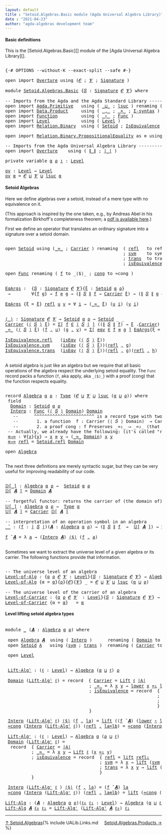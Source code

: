 ```yaml
---
layout: default
title : "Setoid.Algebras.Basic module (Agda Universal Algebra Library)"
date : "2021-04-23"
author: "agda-algebras development team"
---
```


#### <a id="basic-definitions">Basic definitions</a>

This is the [Setoid.Algebras.Basic][] module of the [Agda Universal Algebra Library][].

<pre class="Agda">

<a id="316" class="Symbol">{-#</a> <a id="320" class="Keyword">OPTIONS</a> <a id="328" class="Pragma">--without-K</a> <a id="340" class="Pragma">--exact-split</a> <a id="354" class="Pragma">--safe</a> <a id="361" class="Symbol">#-}</a>

<a id="366" class="Keyword">open</a> <a id="371" class="Keyword">import</a> <a id="378" href="Overture.html" class="Module">Overture</a> <a id="387" class="Keyword">using</a> <a id="393" class="Symbol">(</a><a id="394" href="Overture.Signatures.html#648" class="Generalizable">𝓞</a> <a id="396" class="Symbol">;</a> <a id="398" href="Overture.Signatures.html#650" class="Generalizable">𝓥</a> <a id="400" class="Symbol">;</a> <a id="402" href="Overture.Signatures.html#3303" class="Function">Signature</a> <a id="412" class="Symbol">)</a>

<a id="415" class="Keyword">module</a> <a id="422" href="Setoid.Algebras.Basic.html" class="Module">Setoid.Algebras.Basic</a> <a id="444" class="Symbol">{</a><a id="445" href="Setoid.Algebras.Basic.html#445" class="Bound">𝑆</a> <a id="447" class="Symbol">:</a> <a id="449" href="Overture.Signatures.html#3303" class="Function">Signature</a> <a id="459" href="Overture.Signatures.html#648" class="Generalizable">𝓞</a> <a id="461" href="Overture.Signatures.html#650" class="Generalizable">𝓥</a><a id="462" class="Symbol">}</a> <a id="464" class="Keyword">where</a>

<a id="471" class="Comment">-- Imports from the Agda and the Agda Standard Library --------------------</a>
<a id="547" class="Keyword">open</a> <a id="552" class="Keyword">import</a> <a id="559" href="Agda.Primitive.html" class="Module">Agda.Primitive</a>   <a id="576" class="Keyword">using</a> <a id="582" class="Symbol">(</a> <a id="584" href="Agda.Primitive.html#810" class="Primitive Operator">_⊔_</a> <a id="588" class="Symbol">;</a> <a id="590" href="Agda.Primitive.html#780" class="Primitive">lsuc</a> <a id="595" class="Symbol">)</a> <a id="597" class="Keyword">renaming</a> <a id="606" class="Symbol">(</a> <a id="608" href="Agda.Primitive.html#326" class="Primitive">Set</a> <a id="612" class="Symbol">to</a> <a id="615" class="Primitive">Type</a> <a id="620" class="Symbol">)</a>
<a id="622" class="Keyword">open</a> <a id="627" class="Keyword">import</a> <a id="634" href="Data.Product.html" class="Module">Data.Product</a>     <a id="651" class="Keyword">using</a> <a id="657" class="Symbol">(</a> <a id="659" href="Agda.Builtin.Sigma.html#236" class="InductiveConstructor Operator">_,_</a> <a id="663" class="Symbol">;</a> <a id="665" href="Data.Product.html#1167" class="Function Operator">_×_</a> <a id="669" class="Symbol">;</a> <a id="671" href="Data.Product.html#916" class="Function">Σ-syntax</a> <a id="680" class="Symbol">)</a>
<a id="682" class="Keyword">open</a> <a id="687" class="Keyword">import</a> <a id="694" href="Function.html" class="Module">Function</a>         <a id="711" class="Keyword">using</a> <a id="717" class="Symbol">(</a> <a id="719" href="Function.Base.html#1031" class="Function Operator">_∘_</a> <a id="723" class="Symbol">;</a> <a id="725" href="Function.Bundles.html#1868" class="Record">Func</a> <a id="730" class="Symbol">)</a>
<a id="732" class="Keyword">open</a> <a id="737" class="Keyword">import</a> <a id="744" href="Level.html" class="Module">Level</a>            <a id="761" class="Keyword">using</a> <a id="767" class="Symbol">(</a> <a id="769" href="Agda.Primitive.html#597" class="Postulate">Level</a> <a id="775" class="Symbol">)</a>
<a id="777" class="Keyword">open</a> <a id="782" class="Keyword">import</a> <a id="789" href="Relation.Binary.html" class="Module">Relation.Binary</a>  <a id="806" class="Keyword">using</a> <a id="812" class="Symbol">(</a> <a id="814" href="Relation.Binary.Bundles.html#1009" class="Record">Setoid</a> <a id="821" class="Symbol">;</a> <a id="823" href="Relation.Binary.Structures.html#1522" class="Record">IsEquivalence</a> <a id="837" class="Symbol">)</a>

<a id="840" class="Keyword">open</a> <a id="845" class="Keyword">import</a> <a id="852" href="Relation.Binary.PropositionalEquality.html" class="Module">Relation.Binary.PropositionalEquality</a> <a id="890" class="Symbol">as</a> <a id="893" class="Module">≡</a> <a id="895" class="Keyword">using</a> <a id="901" class="Symbol">(</a> <a id="903" href="Agda.Builtin.Equality.html#151" class="Datatype Operator">_≡_</a> <a id="907" class="Symbol">;</a> <a id="909" href="Agda.Builtin.Equality.html#208" class="InductiveConstructor">refl</a> <a id="914" class="Symbol">)</a>

<a id="917" class="Comment">-- Imports from the Agda Universal Algebra Library ----------------------</a>
<a id="991" class="Keyword">open</a> <a id="996" class="Keyword">import</a> <a id="1003" href="Overture.html" class="Module">Overture</a>    <a id="1015" class="Keyword">using</a> <a id="1021" class="Symbol">(</a> <a id="1023" href="Overture.Basic.html#4364" class="Function Operator">∥_∥</a> <a id="1027" class="Symbol">;</a> <a id="1029" href="Overture.Basic.html#4326" class="Function Operator">∣_∣</a> <a id="1033" class="Symbol">)</a>

<a id="1036" class="Keyword">private</a> <a id="1044" class="Keyword">variable</a> <a id="1053" href="Setoid.Algebras.Basic.html#1053" class="Generalizable">α</a> <a id="1055" href="Setoid.Algebras.Basic.html#1055" class="Generalizable">ρ</a> <a id="1057" href="Setoid.Algebras.Basic.html#1057" class="Generalizable">ι</a> <a id="1059" class="Symbol">:</a> <a id="1061" href="Agda.Primitive.html#597" class="Postulate">Level</a>

<a id="ov"></a><a id="1068" href="Setoid.Algebras.Basic.html#1068" class="Function">ov</a> <a id="1071" class="Symbol">:</a> <a id="1073" href="Agda.Primitive.html#597" class="Postulate">Level</a> <a id="1079" class="Symbol">→</a> <a id="1081" href="Agda.Primitive.html#597" class="Postulate">Level</a>
<a id="1087" href="Setoid.Algebras.Basic.html#1068" class="Function">ov</a> <a id="1090" href="Setoid.Algebras.Basic.html#1090" class="Bound">α</a> <a id="1092" class="Symbol">=</a> <a id="1094" href="Setoid.Algebras.Basic.html#459" class="Bound">𝓞</a> <a id="1096" href="Agda.Primitive.html#810" class="Primitive Operator">⊔</a> <a id="1098" href="Setoid.Algebras.Basic.html#461" class="Bound">𝓥</a> <a id="1100" href="Agda.Primitive.html#810" class="Primitive Operator">⊔</a> <a id="1102" href="Agda.Primitive.html#780" class="Primitive">lsuc</a> <a id="1107" href="Setoid.Algebras.Basic.html#1090" class="Bound">α</a>
</pre>


#### <a id="setoid-algebras">Setoid Algebras</a>

Here we define algebras over a setoid, instead of a mere type with no equivalence on it.

(This approach is inspired by the one taken, e.g., by Andreas Abel in his formalization Birkhoff's completeness theorem; a [pdf is available here](http://www.cse.chalmers.se/~abela/agda/MultiSortedAlgebra.pdf).)

First we define an operator that translates an ordinary signature into a signature over a setoid domain.

<pre class="Agda">

<a id="1595" class="Keyword">open</a> <a id="1600" href="Relation.Binary.Bundles.html#1009" class="Module">Setoid</a> <a id="1607" class="Keyword">using</a> <a id="1613" class="Symbol">(</a><a id="1614" href="Relation.Binary.Bundles.html#1098" class="Field Operator">_≈_</a> <a id="1618" class="Symbol">;</a> <a id="1620" href="Relation.Binary.Bundles.html#1072" class="Field">Carrier</a> <a id="1628" class="Symbol">)</a> <a id="1630" class="Keyword">renaming</a>  <a id="1640" class="Symbol">(</a> <a id="1642" href="Relation.Binary.Structures.html#1568" class="Function">refl</a>   <a id="1649" class="Symbol">to</a> <a id="1652" class="Function">reflS</a>
                                             <a id="1703" class="Symbol">;</a> <a id="1705" href="Relation.Binary.Structures.html#1594" class="Function">sym</a>    <a id="1712" class="Symbol">to</a> <a id="1715" class="Function">symS</a>
                                             <a id="1765" class="Symbol">;</a> <a id="1767" href="Relation.Binary.Structures.html#1620" class="Function">trans</a>  <a id="1774" class="Symbol">to</a> <a id="1777" class="Function">transS</a>
                                             <a id="1829" class="Symbol">;</a> <a id="1831" href="Relation.Binary.Bundles.html#1132" class="Field">isEquivalence</a> <a id="1845" class="Symbol">to</a> <a id="1848" class="Field">isEqv</a> <a id="1854" class="Symbol">)</a>

<a id="1857" class="Keyword">open</a> <a id="1862" href="Function.Bundles.html#1868" class="Module">Func</a> <a id="1867" class="Keyword">renaming</a> <a id="1876" class="Symbol">(</a> <a id="1878" href="Function.Bundles.html#1919" class="Field">f</a> <a id="1880" class="Symbol">to</a> <a id="1883" class="Field">_⟨$⟩_</a> <a id="1889" class="Symbol">;</a> <a id="1891" href="Function.Bundles.html#1938" class="Field">cong</a> <a id="1896" class="Symbol">to</a> <a id="1899" class="Field">≈cong</a> <a id="1905" class="Symbol">)</a>


<a id="EqArgs"></a><a id="1909" href="Setoid.Algebras.Basic.html#1909" class="Function">EqArgs</a> <a id="1916" class="Symbol">:</a>  <a id="1919" class="Symbol">{</a><a id="1920" href="Setoid.Algebras.Basic.html#1920" class="Bound">𝑆</a> <a id="1922" class="Symbol">:</a> <a id="1924" href="Overture.Signatures.html#3303" class="Function">Signature</a> <a id="1934" href="Setoid.Algebras.Basic.html#459" class="Bound">𝓞</a> <a id="1936" href="Setoid.Algebras.Basic.html#461" class="Bound">𝓥</a><a id="1937" class="Symbol">}{</a><a id="1939" href="Setoid.Algebras.Basic.html#1939" class="Bound">ξ</a> <a id="1941" class="Symbol">:</a> <a id="1943" href="Relation.Binary.Bundles.html#1009" class="Record">Setoid</a> <a id="1950" href="Setoid.Algebras.Basic.html#1053" class="Generalizable">α</a> <a id="1952" href="Setoid.Algebras.Basic.html#1055" class="Generalizable">ρ</a><a id="1953" class="Symbol">}</a>
 <a id="1956" class="Symbol">→</a>        <a id="1965" class="Symbol">∀{</a><a id="1967" href="Setoid.Algebras.Basic.html#1967" class="Bound">f</a> <a id="1969" href="Setoid.Algebras.Basic.html#1969" class="Bound">g</a><a id="1970" class="Symbol">}</a> <a id="1972" class="Symbol">→</a> <a id="1974" href="Setoid.Algebras.Basic.html#1967" class="Bound">f</a> <a id="1976" href="Agda.Builtin.Equality.html#151" class="Datatype Operator">≡</a> <a id="1978" href="Setoid.Algebras.Basic.html#1969" class="Bound">g</a> <a id="1980" class="Symbol">→</a> <a id="1982" class="Symbol">(</a><a id="1983" href="Overture.Basic.html#4364" class="Function Operator">∥</a> <a id="1985" href="Setoid.Algebras.Basic.html#1920" class="Bound">𝑆</a> <a id="1987" href="Overture.Basic.html#4364" class="Function Operator">∥</a> <a id="1989" href="Setoid.Algebras.Basic.html#1967" class="Bound">f</a> <a id="1991" class="Symbol">→</a> <a id="1993" href="Relation.Binary.Bundles.html#1072" class="Field">Carrier</a> <a id="2001" href="Setoid.Algebras.Basic.html#1939" class="Bound">ξ</a><a id="2002" class="Symbol">)</a> <a id="2004" class="Symbol">→</a> <a id="2006" class="Symbol">(</a><a id="2007" href="Overture.Basic.html#4364" class="Function Operator">∥</a> <a id="2009" href="Setoid.Algebras.Basic.html#1920" class="Bound">𝑆</a> <a id="2011" href="Overture.Basic.html#4364" class="Function Operator">∥</a> <a id="2013" href="Setoid.Algebras.Basic.html#1969" class="Bound">g</a> <a id="2015" class="Symbol">→</a> <a id="2017" href="Relation.Binary.Bundles.html#1072" class="Field">Carrier</a> <a id="2025" href="Setoid.Algebras.Basic.html#1939" class="Bound">ξ</a><a id="2026" class="Symbol">)</a> <a id="2028" class="Symbol">→</a> <a id="2030" href="Setoid.Algebras.Basic.html#615" class="Primitive">Type</a> <a id="2035" class="Symbol">_</a>

<a id="2038" href="Setoid.Algebras.Basic.html#1909" class="Function">EqArgs</a> <a id="2045" class="Symbol">{</a><a id="2046" class="Argument">ξ</a> <a id="2048" class="Symbol">=</a> <a id="2050" href="Setoid.Algebras.Basic.html#2050" class="Bound">ξ</a><a id="2051" class="Symbol">}</a> <a id="2053" href="Agda.Builtin.Equality.html#208" class="InductiveConstructor">refl</a> <a id="2058" href="Setoid.Algebras.Basic.html#2058" class="Bound">u</a> <a id="2060" href="Setoid.Algebras.Basic.html#2060" class="Bound">v</a> <a id="2062" class="Symbol">=</a> <a id="2064" class="Symbol">∀</a> <a id="2066" href="Setoid.Algebras.Basic.html#2066" class="Bound">i</a> <a id="2068" class="Symbol">→</a> <a id="2070" class="Symbol">(</a><a id="2071" href="Relation.Binary.Bundles.html#1098" class="Field Operator">_≈_</a> <a id="2075" href="Setoid.Algebras.Basic.html#2050" class="Bound">ξ</a><a id="2076" class="Symbol">)</a> <a id="2078" class="Symbol">(</a><a id="2079" href="Setoid.Algebras.Basic.html#2058" class="Bound">u</a> <a id="2081" href="Setoid.Algebras.Basic.html#2066" class="Bound">i</a><a id="2082" class="Symbol">)</a> <a id="2084" class="Symbol">(</a><a id="2085" href="Setoid.Algebras.Basic.html#2060" class="Bound">v</a> <a id="2087" href="Setoid.Algebras.Basic.html#2066" class="Bound">i</a><a id="2088" class="Symbol">)</a>


<a id="⟨_⟩"></a><a id="2092" href="Setoid.Algebras.Basic.html#2092" class="Function Operator">⟨_⟩</a> <a id="2096" class="Symbol">:</a> <a id="2098" href="Overture.Signatures.html#3303" class="Function">Signature</a> <a id="2108" href="Setoid.Algebras.Basic.html#459" class="Bound">𝓞</a> <a id="2110" href="Setoid.Algebras.Basic.html#461" class="Bound">𝓥</a> <a id="2112" class="Symbol">→</a> <a id="2114" href="Relation.Binary.Bundles.html#1009" class="Record">Setoid</a> <a id="2121" href="Setoid.Algebras.Basic.html#1053" class="Generalizable">α</a> <a id="2123" href="Setoid.Algebras.Basic.html#1055" class="Generalizable">ρ</a> <a id="2125" class="Symbol">→</a> <a id="2127" href="Relation.Binary.Bundles.html#1009" class="Record">Setoid</a> <a id="2134" class="Symbol">_</a> <a id="2136" class="Symbol">_</a>
<a id="2138" href="Relation.Binary.Bundles.html#1072" class="Field">Carrier</a> <a id="2146" class="Symbol">(</a><a id="2147" href="Setoid.Algebras.Basic.html#2092" class="Function Operator">⟨</a> <a id="2149" href="Setoid.Algebras.Basic.html#2149" class="Bound">𝑆</a> <a id="2151" href="Setoid.Algebras.Basic.html#2092" class="Function Operator">⟩</a> <a id="2153" href="Setoid.Algebras.Basic.html#2153" class="Bound">ξ</a><a id="2154" class="Symbol">)</a> <a id="2156" class="Symbol">=</a> <a id="2158" href="Data.Product.html#916" class="Function">Σ[</a> <a id="2161" href="Setoid.Algebras.Basic.html#2161" class="Bound">f</a> <a id="2163" href="Data.Product.html#916" class="Function">∈</a> <a id="2165" href="Overture.Basic.html#4326" class="Function Operator">∣</a> <a id="2167" href="Setoid.Algebras.Basic.html#2149" class="Bound">𝑆</a> <a id="2169" href="Overture.Basic.html#4326" class="Function Operator">∣</a> <a id="2171" href="Data.Product.html#916" class="Function">]</a> <a id="2173" class="Symbol">((</a><a id="2175" href="Overture.Basic.html#4364" class="Function Operator">∥</a> <a id="2177" href="Setoid.Algebras.Basic.html#2149" class="Bound">𝑆</a> <a id="2179" href="Overture.Basic.html#4364" class="Function Operator">∥</a> <a id="2181" href="Setoid.Algebras.Basic.html#2161" class="Bound">f</a><a id="2182" class="Symbol">)</a> <a id="2184" class="Symbol">→</a> <a id="2186" href="Setoid.Algebras.Basic.html#2153" class="Bound">ξ</a> <a id="2188" class="Symbol">.</a><a id="2189" href="Relation.Binary.Bundles.html#1072" class="Field">Carrier</a><a id="2196" class="Symbol">)</a>
<a id="2198" href="Relation.Binary.Bundles.html#1098" class="Field Operator">_≈_</a> <a id="2202" class="Symbol">(</a><a id="2203" href="Setoid.Algebras.Basic.html#2092" class="Function Operator">⟨</a> <a id="2205" href="Setoid.Algebras.Basic.html#2205" class="Bound">𝑆</a> <a id="2207" href="Setoid.Algebras.Basic.html#2092" class="Function Operator">⟩</a> <a id="2209" href="Setoid.Algebras.Basic.html#2209" class="Bound">ξ</a><a id="2210" class="Symbol">)</a> <a id="2212" class="Symbol">(</a><a id="2213" href="Setoid.Algebras.Basic.html#2213" class="Bound">f</a> <a id="2215" href="Agda.Builtin.Sigma.html#236" class="InductiveConstructor Operator">,</a> <a id="2217" href="Setoid.Algebras.Basic.html#2217" class="Bound">u</a><a id="2218" class="Symbol">)</a> <a id="2220" class="Symbol">(</a><a id="2221" href="Setoid.Algebras.Basic.html#2221" class="Bound">g</a> <a id="2223" href="Agda.Builtin.Sigma.html#236" class="InductiveConstructor Operator">,</a> <a id="2225" href="Setoid.Algebras.Basic.html#2225" class="Bound">v</a><a id="2226" class="Symbol">)</a> <a id="2228" class="Symbol">=</a> <a id="2230" href="Data.Product.html#916" class="Function">Σ[</a> <a id="2233" href="Setoid.Algebras.Basic.html#2233" class="Bound">eqv</a> <a id="2237" href="Data.Product.html#916" class="Function">∈</a> <a id="2239" href="Setoid.Algebras.Basic.html#2213" class="Bound">f</a> <a id="2241" href="Agda.Builtin.Equality.html#151" class="Datatype Operator">≡</a> <a id="2243" href="Setoid.Algebras.Basic.html#2221" class="Bound">g</a> <a id="2245" href="Data.Product.html#916" class="Function">]</a> <a id="2247" href="Setoid.Algebras.Basic.html#1909" class="Function">EqArgs</a><a id="2253" class="Symbol">{</a><a id="2254" class="Argument">ξ</a> <a id="2256" class="Symbol">=</a> <a id="2258" href="Setoid.Algebras.Basic.html#2209" class="Bound">ξ</a><a id="2259" class="Symbol">}</a> <a id="2261" href="Setoid.Algebras.Basic.html#2233" class="Bound">eqv</a> <a id="2265" href="Setoid.Algebras.Basic.html#2217" class="Bound">u</a> <a id="2267" href="Setoid.Algebras.Basic.html#2225" class="Bound">v</a>

<a id="2270" href="Relation.Binary.Structures.html#1568" class="Field">IsEquivalence.refl</a>   <a id="2291" class="Symbol">(</a><a id="2292" href="Setoid.Algebras.Basic.html#1848" class="Field">isEqv</a> <a id="2298" class="Symbol">(</a><a id="2299" href="Setoid.Algebras.Basic.html#2092" class="Function Operator">⟨</a> <a id="2301" href="Setoid.Algebras.Basic.html#2301" class="Bound">𝑆</a> <a id="2303" href="Setoid.Algebras.Basic.html#2092" class="Function Operator">⟩</a> <a id="2305" href="Setoid.Algebras.Basic.html#2305" class="Bound">ξ</a><a id="2306" class="Symbol">))</a>                      <a id="2330" class="Symbol">=</a> <a id="2332" href="Agda.Builtin.Equality.html#208" class="InductiveConstructor">refl</a> <a id="2337" href="Agda.Builtin.Sigma.html#236" class="InductiveConstructor Operator">,</a> <a id="2339" class="Symbol">λ</a> <a id="2341" href="Setoid.Algebras.Basic.html#2341" class="Bound">_</a> <a id="2343" class="Symbol">→</a> <a id="2345" href="Setoid.Algebras.Basic.html#1652" class="Function">reflS</a>   <a id="2353" href="Setoid.Algebras.Basic.html#2305" class="Bound">ξ</a>
<a id="2355" href="Relation.Binary.Structures.html#1594" class="Field">IsEquivalence.sym</a>    <a id="2376" class="Symbol">(</a><a id="2377" href="Setoid.Algebras.Basic.html#1848" class="Field">isEqv</a> <a id="2383" class="Symbol">(</a><a id="2384" href="Setoid.Algebras.Basic.html#2092" class="Function Operator">⟨</a> <a id="2386" href="Setoid.Algebras.Basic.html#2386" class="Bound">𝑆</a> <a id="2388" href="Setoid.Algebras.Basic.html#2092" class="Function Operator">⟩</a> <a id="2390" href="Setoid.Algebras.Basic.html#2390" class="Bound">ξ</a><a id="2391" class="Symbol">))(</a><a id="2394" href="Agda.Builtin.Equality.html#208" class="InductiveConstructor">refl</a> <a id="2399" href="Agda.Builtin.Sigma.html#236" class="InductiveConstructor Operator">,</a> <a id="2401" href="Setoid.Algebras.Basic.html#2401" class="Bound">g</a><a id="2402" class="Symbol">)</a>            <a id="2415" class="Symbol">=</a> <a id="2417" href="Agda.Builtin.Equality.html#208" class="InductiveConstructor">refl</a> <a id="2422" href="Agda.Builtin.Sigma.html#236" class="InductiveConstructor Operator">,</a> <a id="2424" class="Symbol">λ</a> <a id="2426" href="Setoid.Algebras.Basic.html#2426" class="Bound">i</a> <a id="2428" class="Symbol">→</a> <a id="2430" href="Setoid.Algebras.Basic.html#1715" class="Function">symS</a>    <a id="2438" href="Setoid.Algebras.Basic.html#2390" class="Bound">ξ</a> <a id="2440" class="Symbol">(</a><a id="2441" href="Setoid.Algebras.Basic.html#2401" class="Bound">g</a> <a id="2443" href="Setoid.Algebras.Basic.html#2426" class="Bound">i</a><a id="2444" class="Symbol">)</a>
<a id="2446" href="Relation.Binary.Structures.html#1620" class="Field">IsEquivalence.trans</a>  <a id="2467" class="Symbol">(</a><a id="2468" href="Setoid.Algebras.Basic.html#1848" class="Field">isEqv</a> <a id="2474" class="Symbol">(</a><a id="2475" href="Setoid.Algebras.Basic.html#2092" class="Function Operator">⟨</a> <a id="2477" href="Setoid.Algebras.Basic.html#2477" class="Bound">𝑆</a> <a id="2479" href="Setoid.Algebras.Basic.html#2092" class="Function Operator">⟩</a> <a id="2481" href="Setoid.Algebras.Basic.html#2481" class="Bound">ξ</a><a id="2482" class="Symbol">))(</a><a id="2485" href="Agda.Builtin.Equality.html#208" class="InductiveConstructor">refl</a> <a id="2490" href="Agda.Builtin.Sigma.html#236" class="InductiveConstructor Operator">,</a> <a id="2492" href="Setoid.Algebras.Basic.html#2492" class="Bound">g</a><a id="2493" class="Symbol">)(</a><a id="2495" href="Agda.Builtin.Equality.html#208" class="InductiveConstructor">refl</a> <a id="2500" href="Agda.Builtin.Sigma.html#236" class="InductiveConstructor Operator">,</a> <a id="2502" href="Setoid.Algebras.Basic.html#2502" class="Bound">h</a><a id="2503" class="Symbol">)</a>  <a id="2506" class="Symbol">=</a> <a id="2508" href="Agda.Builtin.Equality.html#208" class="InductiveConstructor">refl</a> <a id="2513" href="Agda.Builtin.Sigma.html#236" class="InductiveConstructor Operator">,</a> <a id="2515" class="Symbol">λ</a> <a id="2517" href="Setoid.Algebras.Basic.html#2517" class="Bound">i</a> <a id="2519" class="Symbol">→</a> <a id="2521" href="Setoid.Algebras.Basic.html#1777" class="Function">transS</a>  <a id="2529" href="Setoid.Algebras.Basic.html#2481" class="Bound">ξ</a> <a id="2531" class="Symbol">(</a><a id="2532" href="Setoid.Algebras.Basic.html#2492" class="Bound">g</a> <a id="2534" href="Setoid.Algebras.Basic.html#2517" class="Bound">i</a><a id="2535" class="Symbol">)</a> <a id="2537" class="Symbol">(</a><a id="2538" href="Setoid.Algebras.Basic.html#2502" class="Bound">h</a> <a id="2540" href="Setoid.Algebras.Basic.html#2517" class="Bound">i</a><a id="2541" class="Symbol">)</a>

</pre>

A setoid algebra is just like an algebra but we require that all basic operations
of the algebra respect the underlying setoid equality. The `Func` record packs a
function (`f`, aka apply, aka `_⟨$⟩_`) with a proof (cong) that the function respects
equality.

<pre class="Agda">

<a id="2830" class="Keyword">record</a> <a id="Algebra"></a><a id="2837" href="Setoid.Algebras.Basic.html#2837" class="Record">Algebra</a> <a id="2845" href="Setoid.Algebras.Basic.html#2845" class="Bound">α</a> <a id="2847" href="Setoid.Algebras.Basic.html#2847" class="Bound">ρ</a> <a id="2849" class="Symbol">:</a> <a id="2851" href="Setoid.Algebras.Basic.html#615" class="Primitive">Type</a> <a id="2856" class="Symbol">(</a><a id="2857" href="Setoid.Algebras.Basic.html#459" class="Bound">𝓞</a> <a id="2859" href="Agda.Primitive.html#810" class="Primitive Operator">⊔</a> <a id="2861" href="Setoid.Algebras.Basic.html#461" class="Bound">𝓥</a> <a id="2863" href="Agda.Primitive.html#810" class="Primitive Operator">⊔</a> <a id="2865" href="Agda.Primitive.html#780" class="Primitive">lsuc</a> <a id="2870" class="Symbol">(</a><a id="2871" href="Setoid.Algebras.Basic.html#2845" class="Bound">α</a> <a id="2873" href="Agda.Primitive.html#810" class="Primitive Operator">⊔</a> <a id="2875" href="Setoid.Algebras.Basic.html#2847" class="Bound">ρ</a><a id="2876" class="Symbol">))</a> <a id="2879" class="Keyword">where</a>
 <a id="2886" class="Keyword">field</a>
  <a id="Algebra.Domain"></a><a id="2894" href="Setoid.Algebras.Basic.html#2894" class="Field">Domain</a> <a id="2901" class="Symbol">:</a> <a id="2903" href="Relation.Binary.Bundles.html#1009" class="Record">Setoid</a> <a id="2910" href="Setoid.Algebras.Basic.html#2845" class="Bound">α</a> <a id="2912" href="Setoid.Algebras.Basic.html#2847" class="Bound">ρ</a>
  <a id="Algebra.Interp"></a><a id="2916" href="Setoid.Algebras.Basic.html#2916" class="Field">Interp</a> <a id="2923" class="Symbol">:</a> <a id="2925" href="Function.Bundles.html#1868" class="Record">Func</a> <a id="2930" class="Symbol">(</a><a id="2931" href="Setoid.Algebras.Basic.html#2092" class="Function Operator">⟨</a> <a id="2933" href="Setoid.Algebras.Basic.html#445" class="Bound">𝑆</a> <a id="2935" href="Setoid.Algebras.Basic.html#2092" class="Function Operator">⟩</a> <a id="2937" href="Setoid.Algebras.Basic.html#2894" class="Field">Domain</a><a id="2943" class="Symbol">)</a> <a id="2945" href="Setoid.Algebras.Basic.html#2894" class="Field">Domain</a>
   <a id="2955" class="Comment">--      ^^^^^^^^^^^^^^^^^^^^^^^ is a record type with two fields:</a>
   <a id="3024" class="Comment">--       1. a function  f : Carrier (⟨ 𝑆 ⟩ Domain)  → Carrier Domain</a>
   <a id="3096" class="Comment">--       2. a proof cong : f Preserves _≈₁_ ⟶ _≈₂_ (that f preserves the setoid equalities)</a>
 <a id="3189" class="Comment">-- Actually, we already have the following: (it&#39;s called &quot;reflexive&quot;; see Structures.IsEquivalence)</a>
 <a id="Algebra.≡→≈"></a><a id="3290" href="Setoid.Algebras.Basic.html#3290" class="Function">≡→≈</a> <a id="3294" class="Symbol">:</a> <a id="3296" class="Symbol">∀{</a><a id="3298" href="Setoid.Algebras.Basic.html#3298" class="Bound">x</a><a id="3299" class="Symbol">}{</a><a id="3301" href="Setoid.Algebras.Basic.html#3301" class="Bound">y</a><a id="3302" class="Symbol">}</a> <a id="3304" class="Symbol">→</a> <a id="3306" href="Setoid.Algebras.Basic.html#3298" class="Bound">x</a> <a id="3308" href="Agda.Builtin.Equality.html#151" class="Datatype Operator">≡</a> <a id="3310" href="Setoid.Algebras.Basic.html#3301" class="Bound">y</a> <a id="3312" class="Symbol">→</a> <a id="3314" class="Symbol">(</a><a id="3315" href="Relation.Binary.Bundles.html#1098" class="Field Operator">_≈_</a> <a id="3319" href="Setoid.Algebras.Basic.html#2894" class="Field">Domain</a><a id="3325" class="Symbol">)</a> <a id="3327" href="Setoid.Algebras.Basic.html#3298" class="Bound">x</a> <a id="3329" href="Setoid.Algebras.Basic.html#3301" class="Bound">y</a>
 <a id="3332" href="Setoid.Algebras.Basic.html#3290" class="Function">≡→≈</a> <a id="3336" href="Agda.Builtin.Equality.html#208" class="InductiveConstructor">refl</a> <a id="3341" class="Symbol">=</a> <a id="3343" href="Relation.Binary.Structures.html#1568" class="Function">Setoid.refl</a> <a id="3355" href="Setoid.Algebras.Basic.html#2894" class="Field">Domain</a>

<a id="3363" class="Keyword">open</a> <a id="3368" href="Setoid.Algebras.Basic.html#2837" class="Module">Algebra</a>

</pre>

The next three definitions are merely syntactic sugar, but they can be very useful
for improving readability of our code.

<pre class="Agda">

<a id="𝔻[_]"></a><a id="3526" href="Setoid.Algebras.Basic.html#3526" class="Function Operator">𝔻[_]</a> <a id="3531" class="Symbol">:</a> <a id="3533" href="Setoid.Algebras.Basic.html#2837" class="Record">Algebra</a> <a id="3541" href="Setoid.Algebras.Basic.html#1053" class="Generalizable">α</a> <a id="3543" href="Setoid.Algebras.Basic.html#1055" class="Generalizable">ρ</a> <a id="3545" class="Symbol">→</a>  <a id="3548" href="Relation.Binary.Bundles.html#1009" class="Record">Setoid</a> <a id="3555" href="Setoid.Algebras.Basic.html#1053" class="Generalizable">α</a> <a id="3557" href="Setoid.Algebras.Basic.html#1055" class="Generalizable">ρ</a>
<a id="3559" href="Setoid.Algebras.Basic.html#3526" class="Function Operator">𝔻[</a> <a id="3562" href="Setoid.Algebras.Basic.html#3562" class="Bound">𝑨</a> <a id="3564" href="Setoid.Algebras.Basic.html#3526" class="Function Operator">]</a> <a id="3566" class="Symbol">=</a> <a id="3568" href="Setoid.Algebras.Basic.html#2894" class="Field">Domain</a> <a id="3575" href="Setoid.Algebras.Basic.html#3562" class="Bound">𝑨</a>

<a id="3578" class="Comment">-- forgetful functor: returns the carrier of (the domain of) 𝑨, forgetting its structure</a>
<a id="𝕌[_]"></a><a id="3667" href="Setoid.Algebras.Basic.html#3667" class="Function Operator">𝕌[_]</a> <a id="3672" class="Symbol">:</a> <a id="3674" href="Setoid.Algebras.Basic.html#2837" class="Record">Algebra</a> <a id="3682" href="Setoid.Algebras.Basic.html#1053" class="Generalizable">α</a> <a id="3684" href="Setoid.Algebras.Basic.html#1055" class="Generalizable">ρ</a> <a id="3686" class="Symbol">→</a>  <a id="3689" href="Setoid.Algebras.Basic.html#615" class="Primitive">Type</a> <a id="3694" href="Setoid.Algebras.Basic.html#1053" class="Generalizable">α</a>
<a id="3696" href="Setoid.Algebras.Basic.html#3667" class="Function Operator">𝕌[</a> <a id="3699" href="Setoid.Algebras.Basic.html#3699" class="Bound">𝑨</a> <a id="3701" href="Setoid.Algebras.Basic.html#3667" class="Function Operator">]</a> <a id="3703" class="Symbol">=</a> <a id="3705" href="Relation.Binary.Bundles.html#1072" class="Field">Carrier</a> <a id="3713" href="Setoid.Algebras.Basic.html#3526" class="Function Operator">𝔻[</a> <a id="3716" href="Setoid.Algebras.Basic.html#3699" class="Bound">𝑨</a> <a id="3718" href="Setoid.Algebras.Basic.html#3526" class="Function Operator">]</a>

<a id="3721" class="Comment">-- interpretation of an operation symbol in an algebra</a>
<a id="_̂_"></a><a id="3776" href="Setoid.Algebras.Basic.html#3776" class="Function Operator">_̂_</a> <a id="3780" class="Symbol">:</a> <a id="3782" class="Symbol">(</a><a id="3783" href="Setoid.Algebras.Basic.html#3783" class="Bound">f</a> <a id="3785" class="Symbol">:</a> <a id="3787" href="Overture.Basic.html#4326" class="Function Operator">∣</a> <a id="3789" href="Setoid.Algebras.Basic.html#445" class="Bound">𝑆</a> <a id="3791" href="Overture.Basic.html#4326" class="Function Operator">∣</a><a id="3792" class="Symbol">)(</a><a id="3794" href="Setoid.Algebras.Basic.html#3794" class="Bound">𝑨</a> <a id="3796" class="Symbol">:</a> <a id="3798" href="Setoid.Algebras.Basic.html#2837" class="Record">Algebra</a> <a id="3806" href="Setoid.Algebras.Basic.html#1053" class="Generalizable">α</a> <a id="3808" href="Setoid.Algebras.Basic.html#1055" class="Generalizable">ρ</a><a id="3809" class="Symbol">)</a> <a id="3811" class="Symbol">→</a> <a id="3813" class="Symbol">(</a><a id="3814" href="Overture.Basic.html#4364" class="Function Operator">∥</a> <a id="3816" href="Setoid.Algebras.Basic.html#445" class="Bound">𝑆</a> <a id="3818" href="Overture.Basic.html#4364" class="Function Operator">∥</a> <a id="3820" href="Setoid.Algebras.Basic.html#3783" class="Bound">f</a>  <a id="3823" class="Symbol">→</a>  <a id="3826" href="Setoid.Algebras.Basic.html#3667" class="Function Operator">𝕌[</a> <a id="3829" href="Setoid.Algebras.Basic.html#3794" class="Bound">𝑨</a> <a id="3831" href="Setoid.Algebras.Basic.html#3667" class="Function Operator">]</a><a id="3832" class="Symbol">)</a> <a id="3834" class="Symbol">→</a> <a id="3836" href="Setoid.Algebras.Basic.html#3667" class="Function Operator">𝕌[</a> <a id="3839" href="Setoid.Algebras.Basic.html#3794" class="Bound">𝑨</a> <a id="3841" href="Setoid.Algebras.Basic.html#3667" class="Function Operator">]</a>

<a id="3844" href="Setoid.Algebras.Basic.html#3844" class="Bound">f</a> <a id="3846" href="Setoid.Algebras.Basic.html#3776" class="Function Operator">̂</a> <a id="3848" href="Setoid.Algebras.Basic.html#3848" class="Bound">𝑨</a> <a id="3850" class="Symbol">=</a> <a id="3852" class="Symbol">λ</a> <a id="3854" href="Setoid.Algebras.Basic.html#3854" class="Bound">a</a> <a id="3856" class="Symbol">→</a> <a id="3858" class="Symbol">(</a><a id="3859" href="Setoid.Algebras.Basic.html#2916" class="Field">Interp</a> <a id="3866" href="Setoid.Algebras.Basic.html#3848" class="Bound">𝑨</a><a id="3867" class="Symbol">)</a> <a id="3869" href="Setoid.Algebras.Basic.html#1883" class="Field Operator">⟨$⟩</a> <a id="3873" class="Symbol">(</a><a id="3874" href="Setoid.Algebras.Basic.html#3844" class="Bound">f</a> <a id="3876" href="Agda.Builtin.Sigma.html#236" class="InductiveConstructor Operator">,</a> <a id="3878" href="Setoid.Algebras.Basic.html#3854" class="Bound">a</a><a id="3879" class="Symbol">)</a>

</pre>

Sometimes we want to extract the universe level of a given algebra or its carrier.
The following functions provide that information.

<pre class="Agda">

<a id="4042" class="Comment">-- The universe level of an algebra</a>
<a id="Level-of-Alg"></a><a id="4078" href="Setoid.Algebras.Basic.html#4078" class="Function">Level-of-Alg</a> <a id="4091" class="Symbol">:</a> <a id="4093" class="Symbol">{</a><a id="4094" href="Setoid.Algebras.Basic.html#4094" class="Bound">α</a> <a id="4096" href="Setoid.Algebras.Basic.html#4096" class="Bound">ρ</a> <a id="4098" href="Setoid.Algebras.Basic.html#4098" class="Bound">𝓞</a> <a id="4100" href="Setoid.Algebras.Basic.html#4100" class="Bound">𝓥</a> <a id="4102" class="Symbol">:</a> <a id="4104" href="Agda.Primitive.html#597" class="Postulate">Level</a><a id="4109" class="Symbol">}{</a><a id="4111" href="Setoid.Algebras.Basic.html#4111" class="Bound">𝑆</a> <a id="4113" class="Symbol">:</a> <a id="4115" href="Overture.Signatures.html#3303" class="Function">Signature</a> <a id="4125" href="Setoid.Algebras.Basic.html#4098" class="Bound">𝓞</a> <a id="4127" href="Setoid.Algebras.Basic.html#4100" class="Bound">𝓥</a><a id="4128" class="Symbol">}</a> <a id="4130" class="Symbol">→</a> <a id="4132" href="Setoid.Algebras.Basic.html#2837" class="Record">Algebra</a> <a id="4140" href="Setoid.Algebras.Basic.html#4094" class="Bound">α</a> <a id="4142" href="Setoid.Algebras.Basic.html#4096" class="Bound">ρ</a> <a id="4144" class="Symbol">→</a> <a id="4146" href="Agda.Primitive.html#597" class="Postulate">Level</a>
<a id="4152" href="Setoid.Algebras.Basic.html#4078" class="Function">Level-of-Alg</a> <a id="4165" class="Symbol">{</a><a id="4166" class="Argument">α</a> <a id="4168" class="Symbol">=</a> <a id="4170" href="Setoid.Algebras.Basic.html#4170" class="Bound">α</a><a id="4171" class="Symbol">}{</a><a id="4173" href="Setoid.Algebras.Basic.html#4173" class="Bound">ρ</a><a id="4174" class="Symbol">}{</a><a id="4176" href="Setoid.Algebras.Basic.html#4176" class="Bound">𝓞</a><a id="4177" class="Symbol">}{</a><a id="4179" href="Setoid.Algebras.Basic.html#4179" class="Bound">𝓥</a><a id="4180" class="Symbol">}</a> <a id="4182" class="Symbol">_</a> <a id="4184" class="Symbol">=</a> <a id="4186" href="Setoid.Algebras.Basic.html#4176" class="Bound">𝓞</a> <a id="4188" href="Agda.Primitive.html#810" class="Primitive Operator">⊔</a> <a id="4190" href="Setoid.Algebras.Basic.html#4179" class="Bound">𝓥</a> <a id="4192" href="Agda.Primitive.html#810" class="Primitive Operator">⊔</a> <a id="4194" href="Agda.Primitive.html#780" class="Primitive">lsuc</a> <a id="4199" class="Symbol">(</a><a id="4200" href="Setoid.Algebras.Basic.html#4170" class="Bound">α</a> <a id="4202" href="Agda.Primitive.html#810" class="Primitive Operator">⊔</a> <a id="4204" href="Setoid.Algebras.Basic.html#4173" class="Bound">ρ</a><a id="4205" class="Symbol">)</a>

<a id="4208" class="Comment">-- The universe level of the carrier of an algebra</a>
<a id="Level-of-Carrier"></a><a id="4259" href="Setoid.Algebras.Basic.html#4259" class="Function">Level-of-Carrier</a> <a id="4276" class="Symbol">:</a> <a id="4278" class="Symbol">{</a><a id="4279" href="Setoid.Algebras.Basic.html#4279" class="Bound">α</a> <a id="4281" href="Setoid.Algebras.Basic.html#4281" class="Bound">ρ</a> <a id="4283" href="Setoid.Algebras.Basic.html#4283" class="Bound">𝓞</a> <a id="4285" href="Setoid.Algebras.Basic.html#4285" class="Bound">𝓥</a>  <a id="4288" class="Symbol">:</a> <a id="4290" href="Agda.Primitive.html#597" class="Postulate">Level</a><a id="4295" class="Symbol">}{</a><a id="4297" href="Setoid.Algebras.Basic.html#4297" class="Bound">𝑆</a> <a id="4299" class="Symbol">:</a> <a id="4301" href="Overture.Signatures.html#3303" class="Function">Signature</a> <a id="4311" href="Setoid.Algebras.Basic.html#4283" class="Bound">𝓞</a> <a id="4313" href="Setoid.Algebras.Basic.html#4285" class="Bound">𝓥</a><a id="4314" class="Symbol">}</a> <a id="4316" class="Symbol">→</a> <a id="4318" href="Setoid.Algebras.Basic.html#2837" class="Record">Algebra</a> <a id="4326" href="Setoid.Algebras.Basic.html#4279" class="Bound">α</a> <a id="4328" href="Setoid.Algebras.Basic.html#4281" class="Bound">ρ</a> <a id="4330" class="Symbol">→</a> <a id="4332" href="Agda.Primitive.html#597" class="Postulate">Level</a>
<a id="4338" href="Setoid.Algebras.Basic.html#4259" class="Function">Level-of-Carrier</a> <a id="4355" class="Symbol">{</a><a id="4356" class="Argument">α</a> <a id="4358" class="Symbol">=</a> <a id="4360" href="Setoid.Algebras.Basic.html#4360" class="Bound">α</a><a id="4361" class="Symbol">}</a> <a id="4363" class="Symbol">_</a> <a id="4365" class="Symbol">=</a> <a id="4367" href="Setoid.Algebras.Basic.html#4360" class="Bound">α</a>
</pre>


#### <a id="level-lifting-setoid-algebra-types">Level lifting setoid algebra types</a>

<pre class="Agda">

<a id="4484" class="Keyword">module</a> <a id="4491" href="Setoid.Algebras.Basic.html#4491" class="Module">_</a> <a id="4493" class="Symbol">(</a><a id="4494" href="Setoid.Algebras.Basic.html#4494" class="Bound">𝑨</a> <a id="4496" class="Symbol">:</a> <a id="4498" href="Setoid.Algebras.Basic.html#2837" class="Record">Algebra</a> <a id="4506" href="Setoid.Algebras.Basic.html#1053" class="Generalizable">α</a> <a id="4508" href="Setoid.Algebras.Basic.html#1055" class="Generalizable">ρ</a><a id="4509" class="Symbol">)</a> <a id="4511" class="Keyword">where</a>

 <a id="4519" class="Keyword">open</a> <a id="4524" href="Setoid.Algebras.Basic.html#2837" class="Module">Algebra</a> <a id="4532" href="Setoid.Algebras.Basic.html#4494" class="Bound">𝑨</a>  <a id="4535" class="Keyword">using</a> <a id="4541" class="Symbol">(</a> <a id="4543" href="Setoid.Algebras.Basic.html#2916" class="Field">Interp</a> <a id="4550" class="Symbol">)</a>      <a id="4557" class="Keyword">renaming</a> <a id="4566" class="Symbol">(</a> <a id="4568" href="Setoid.Algebras.Basic.html#2894" class="Field">Domain</a> <a id="4575" class="Symbol">to</a> <a id="4578" class="Field">A</a> <a id="4580" class="Symbol">)</a>
 <a id="4583" class="Keyword">open</a> <a id="4588" href="Relation.Binary.Bundles.html#1009" class="Module">Setoid</a> <a id="4595" href="Setoid.Algebras.Basic.html#4578" class="Field">A</a>   <a id="4599" class="Keyword">using</a> <a id="4605" class="Symbol">(</a><a id="4606" href="Relation.Binary.Structures.html#1594" class="Function">sym</a> <a id="4610" class="Symbol">;</a> <a id="4612" href="Relation.Binary.Structures.html#1620" class="Function">trans</a> <a id="4618" class="Symbol">)</a>  <a id="4621" class="Keyword">renaming</a> <a id="4630" class="Symbol">(</a> <a id="4632" href="Relation.Binary.Bundles.html#1072" class="Field">Carrier</a> <a id="4640" class="Symbol">to</a> <a id="4643" class="Field">∣A∣</a> <a id="4647" class="Symbol">;</a> <a id="4649" href="Relation.Binary.Bundles.html#1098" class="Field Operator">_≈_</a> <a id="4653" class="Symbol">to</a> <a id="4656" class="Field Operator">_≈₁_</a> <a id="4661" class="Symbol">;</a> <a id="4663" href="Relation.Binary.Structures.html#1568" class="Function">refl</a> <a id="4668" class="Symbol">to</a> <a id="4671" class="Function">refl₁</a> <a id="4677" class="Symbol">)</a>

 <a id="4681" class="Keyword">open</a> <a id="4686" href="Level.html" class="Module">Level</a>


 <a id="4695" href="Setoid.Algebras.Basic.html#4695" class="Function">Lift-Algˡ</a> <a id="4705" class="Symbol">:</a> <a id="4707" class="Symbol">(</a><a id="4708" href="Setoid.Algebras.Basic.html#4708" class="Bound">ℓ</a> <a id="4710" class="Symbol">:</a> <a id="4712" href="Agda.Primitive.html#597" class="Postulate">Level</a><a id="4717" class="Symbol">)</a> <a id="4719" class="Symbol">→</a> <a id="4721" href="Setoid.Algebras.Basic.html#2837" class="Record">Algebra</a> <a id="4729" class="Symbol">(</a><a id="4730" href="Setoid.Algebras.Basic.html#4506" class="Bound">α</a> <a id="4732" href="Agda.Primitive.html#810" class="Primitive Operator">⊔</a> <a id="4734" href="Setoid.Algebras.Basic.html#4708" class="Bound">ℓ</a><a id="4735" class="Symbol">)</a> <a id="4737" href="Setoid.Algebras.Basic.html#4508" class="Bound">ρ</a>

 <a id="4741" href="Setoid.Algebras.Basic.html#2894" class="Field">Domain</a> <a id="4748" class="Symbol">(</a><a id="4749" href="Setoid.Algebras.Basic.html#4695" class="Function">Lift-Algˡ</a> <a id="4759" href="Setoid.Algebras.Basic.html#4759" class="Bound">ℓ</a><a id="4760" class="Symbol">)</a> <a id="4762" class="Symbol">=</a> <a id="4764" class="Keyword">record</a>  <a id="4772" class="Symbol">{</a> <a id="4774" href="Relation.Binary.Bundles.html#1072" class="Field">Carrier</a> <a id="4782" class="Symbol">=</a> <a id="4784" href="Level.html#400" class="Record">Lift</a> <a id="4789" href="Setoid.Algebras.Basic.html#4759" class="Bound">ℓ</a> <a id="4791" href="Setoid.Algebras.Basic.html#4643" class="Function">∣A∣</a>
                                <a id="4827" class="Symbol">;</a> <a id="4829" href="Relation.Binary.Bundles.html#1098" class="Field Operator">_≈_</a> <a id="4833" class="Symbol">=</a> <a id="4835" class="Symbol">λ</a> <a id="4837" href="Setoid.Algebras.Basic.html#4837" class="Bound">x</a> <a id="4839" href="Setoid.Algebras.Basic.html#4839" class="Bound">y</a> <a id="4841" class="Symbol">→</a> <a id="4843" href="Level.html#470" class="Field">lower</a> <a id="4849" href="Setoid.Algebras.Basic.html#4837" class="Bound">x</a> <a id="4851" href="Setoid.Algebras.Basic.html#4656" class="Function Operator">≈₁</a> <a id="4854" href="Level.html#470" class="Field">lower</a> <a id="4860" href="Setoid.Algebras.Basic.html#4839" class="Bound">y</a>
                                <a id="4894" class="Symbol">;</a> <a id="4896" href="Relation.Binary.Bundles.html#1132" class="Field">isEquivalence</a> <a id="4910" class="Symbol">=</a> <a id="4912" class="Keyword">record</a>  <a id="4920" class="Symbol">{</a> <a id="4922" href="Relation.Binary.Structures.html#1568" class="Field">refl</a> <a id="4927" class="Symbol">=</a> <a id="4929" href="Setoid.Algebras.Basic.html#4671" class="Function">refl₁</a>
                                                          <a id="4993" class="Symbol">;</a> <a id="4995" href="Relation.Binary.Structures.html#1594" class="Field">sym</a> <a id="4999" class="Symbol">=</a> <a id="5001" href="Relation.Binary.Structures.html#1594" class="Function">sym</a>
                                                          <a id="5063" class="Symbol">;</a> <a id="5065" href="Relation.Binary.Structures.html#1620" class="Field">trans</a> <a id="5071" class="Symbol">=</a> <a id="5073" href="Relation.Binary.Structures.html#1620" class="Function">trans</a>
                                                          <a id="5137" class="Symbol">}</a>
                                <a id="5171" class="Symbol">}</a>

 <a id="5175" href="Setoid.Algebras.Basic.html#2916" class="Field">Interp</a> <a id="5182" class="Symbol">(</a><a id="5183" href="Setoid.Algebras.Basic.html#4695" class="Function">Lift-Algˡ</a> <a id="5193" href="Setoid.Algebras.Basic.html#5193" class="Bound">ℓ</a><a id="5194" class="Symbol">)</a> <a id="5196" href="Setoid.Algebras.Basic.html#1883" class="Field Operator">⟨$⟩</a> <a id="5200" class="Symbol">(</a><a id="5201" href="Setoid.Algebras.Basic.html#5201" class="Bound">f</a> <a id="5203" href="Agda.Builtin.Sigma.html#236" class="InductiveConstructor Operator">,</a> <a id="5205" href="Setoid.Algebras.Basic.html#5205" class="Bound">la</a><a id="5207" class="Symbol">)</a> <a id="5209" class="Symbol">=</a> <a id="5211" href="Level.html#457" class="InductiveConstructor">lift</a> <a id="5216" class="Symbol">((</a><a id="5218" href="Setoid.Algebras.Basic.html#5201" class="Bound">f</a> <a id="5220" href="Setoid.Algebras.Basic.html#3776" class="Function Operator">̂</a> <a id="5222" href="Setoid.Algebras.Basic.html#4494" class="Bound">𝑨</a><a id="5223" class="Symbol">)</a> <a id="5225" class="Symbol">(</a><a id="5226" href="Level.html#470" class="Field">lower</a> <a id="5232" href="Function.Base.html#1031" class="Function Operator">∘</a> <a id="5234" href="Setoid.Algebras.Basic.html#5205" class="Bound">la</a><a id="5236" class="Symbol">))</a>
 <a id="5240" href="Setoid.Algebras.Basic.html#1899" class="Field">≈cong</a> <a id="5246" class="Symbol">(</a><a id="5247" href="Setoid.Algebras.Basic.html#2916" class="Field">Interp</a> <a id="5254" class="Symbol">(</a><a id="5255" href="Setoid.Algebras.Basic.html#4695" class="Function">Lift-Algˡ</a> <a id="5265" href="Setoid.Algebras.Basic.html#5265" class="Bound">ℓ</a><a id="5266" class="Symbol">))</a> <a id="5269" class="Symbol">(</a><a id="5270" href="Agda.Builtin.Equality.html#208" class="InductiveConstructor">refl</a> <a id="5275" href="Agda.Builtin.Sigma.html#236" class="InductiveConstructor Operator">,</a> <a id="5277" href="Setoid.Algebras.Basic.html#5277" class="Bound">la=lb</a><a id="5282" class="Symbol">)</a> <a id="5284" class="Symbol">=</a> <a id="5286" href="Setoid.Algebras.Basic.html#1899" class="Field">≈cong</a> <a id="5292" class="Symbol">(</a><a id="5293" href="Setoid.Algebras.Basic.html#2916" class="Field">Interp</a> <a id="5300" href="Setoid.Algebras.Basic.html#4494" class="Bound">𝑨</a><a id="5301" class="Symbol">)</a> <a id="5303" class="Symbol">((</a><a id="5305" href="Agda.Builtin.Equality.html#208" class="InductiveConstructor">refl</a> <a id="5310" href="Agda.Builtin.Sigma.html#236" class="InductiveConstructor Operator">,</a> <a id="5312" href="Setoid.Algebras.Basic.html#5277" class="Bound">la=lb</a><a id="5317" class="Symbol">))</a>

 <a id="5322" href="Setoid.Algebras.Basic.html#5322" class="Function">Lift-Algʳ</a> <a id="5332" class="Symbol">:</a> <a id="5334" class="Symbol">(</a><a id="5335" href="Setoid.Algebras.Basic.html#5335" class="Bound">ℓ</a> <a id="5337" class="Symbol">:</a> <a id="5339" href="Agda.Primitive.html#597" class="Postulate">Level</a><a id="5344" class="Symbol">)</a> <a id="5346" class="Symbol">→</a> <a id="5348" href="Setoid.Algebras.Basic.html#2837" class="Record">Algebra</a> <a id="5356" href="Setoid.Algebras.Basic.html#4506" class="Bound">α</a> <a id="5358" class="Symbol">(</a><a id="5359" href="Setoid.Algebras.Basic.html#4508" class="Bound">ρ</a> <a id="5361" href="Agda.Primitive.html#810" class="Primitive Operator">⊔</a> <a id="5363" href="Setoid.Algebras.Basic.html#5335" class="Bound">ℓ</a><a id="5364" class="Symbol">)</a>
 <a id="5367" href="Setoid.Algebras.Basic.html#2894" class="Field">Domain</a> <a id="5374" class="Symbol">(</a><a id="5375" href="Setoid.Algebras.Basic.html#5322" class="Function">Lift-Algʳ</a> <a id="5385" href="Setoid.Algebras.Basic.html#5385" class="Bound">ℓ</a><a id="5386" class="Symbol">)</a> <a id="5388" class="Symbol">=</a>
  <a id="5392" class="Keyword">record</a>  <a id="5400" class="Symbol">{</a> <a id="5402" href="Relation.Binary.Bundles.html#1072" class="Field">Carrier</a> <a id="5410" class="Symbol">=</a> <a id="5412" href="Setoid.Algebras.Basic.html#4643" class="Function">∣A∣</a>
          <a id="5426" class="Symbol">;</a> <a id="5428" href="Relation.Binary.Bundles.html#1098" class="Field Operator">_≈_</a> <a id="5432" class="Symbol">=</a> <a id="5434" class="Symbol">λ</a> <a id="5436" href="Setoid.Algebras.Basic.html#5436" class="Bound">x</a> <a id="5438" href="Setoid.Algebras.Basic.html#5438" class="Bound">y</a> <a id="5440" class="Symbol">→</a> <a id="5442" href="Level.html#400" class="Record">Lift</a> <a id="5447" href="Setoid.Algebras.Basic.html#5385" class="Bound">ℓ</a> <a id="5449" class="Symbol">(</a><a id="5450" href="Setoid.Algebras.Basic.html#5436" class="Bound">x</a> <a id="5452" href="Setoid.Algebras.Basic.html#4656" class="Function Operator">≈₁</a> <a id="5455" href="Setoid.Algebras.Basic.html#5438" class="Bound">y</a><a id="5456" class="Symbol">)</a>
          <a id="5468" class="Symbol">;</a> <a id="5470" href="Relation.Binary.Bundles.html#1132" class="Field">isEquivalence</a> <a id="5484" class="Symbol">=</a> <a id="5486" class="Keyword">record</a>  <a id="5494" class="Symbol">{</a> <a id="5496" href="Relation.Binary.Structures.html#1568" class="Field">refl</a> <a id="5501" class="Symbol">=</a> <a id="5503" href="Level.html#457" class="InductiveConstructor">lift</a> <a id="5508" href="Setoid.Algebras.Basic.html#4671" class="Function">refl₁</a>
                                    <a id="5550" class="Symbol">;</a> <a id="5552" href="Relation.Binary.Structures.html#1594" class="Field">sym</a> <a id="5556" class="Symbol">=</a> <a id="5558" class="Symbol">λ</a> <a id="5560" href="Setoid.Algebras.Basic.html#5560" class="Bound">x</a> <a id="5562" class="Symbol">→</a> <a id="5564" href="Level.html#457" class="InductiveConstructor">lift</a> <a id="5569" class="Symbol">(</a><a id="5570" href="Relation.Binary.Structures.html#1594" class="Function">sym</a> <a id="5574" class="Symbol">(</a><a id="5575" href="Level.html#470" class="Field">lower</a> <a id="5581" href="Setoid.Algebras.Basic.html#5560" class="Bound">x</a><a id="5582" class="Symbol">))</a>
                                    <a id="5621" class="Symbol">;</a> <a id="5623" href="Relation.Binary.Structures.html#1620" class="Field">trans</a> <a id="5629" class="Symbol">=</a> <a id="5631" class="Symbol">λ</a> <a id="5633" href="Setoid.Algebras.Basic.html#5633" class="Bound">x</a> <a id="5635" href="Setoid.Algebras.Basic.html#5635" class="Bound">y</a> <a id="5637" class="Symbol">→</a> <a id="5639" href="Level.html#457" class="InductiveConstructor">lift</a> <a id="5644" class="Symbol">(</a><a id="5645" href="Relation.Binary.Structures.html#1620" class="Function">trans</a> <a id="5651" class="Symbol">(</a><a id="5652" href="Level.html#470" class="Field">lower</a> <a id="5658" href="Setoid.Algebras.Basic.html#5633" class="Bound">x</a><a id="5659" class="Symbol">)</a> <a id="5661" class="Symbol">(</a><a id="5662" href="Level.html#470" class="Field">lower</a> <a id="5668" href="Setoid.Algebras.Basic.html#5635" class="Bound">y</a><a id="5669" class="Symbol">))</a>
                                    <a id="5708" class="Symbol">}</a>
          <a id="5720" class="Symbol">}</a>

 <a id="5724" href="Setoid.Algebras.Basic.html#2916" class="Field">Interp</a> <a id="5731" class="Symbol">(</a><a id="5732" href="Setoid.Algebras.Basic.html#5322" class="Function">Lift-Algʳ</a> <a id="5742" href="Setoid.Algebras.Basic.html#5742" class="Bound">ℓ</a> <a id="5744" class="Symbol">)</a> <a id="5746" href="Setoid.Algebras.Basic.html#1883" class="Field Operator">⟨$⟩</a> <a id="5750" class="Symbol">(</a><a id="5751" href="Setoid.Algebras.Basic.html#5751" class="Bound">f</a> <a id="5753" href="Agda.Builtin.Sigma.html#236" class="InductiveConstructor Operator">,</a> <a id="5755" href="Setoid.Algebras.Basic.html#5755" class="Bound">la</a><a id="5757" class="Symbol">)</a> <a id="5759" class="Symbol">=</a> <a id="5761" class="Symbol">(</a><a id="5762" href="Setoid.Algebras.Basic.html#5751" class="Bound">f</a> <a id="5764" href="Setoid.Algebras.Basic.html#3776" class="Function Operator">̂</a> <a id="5766" href="Setoid.Algebras.Basic.html#4494" class="Bound">𝑨</a><a id="5767" class="Symbol">)</a> <a id="5769" href="Setoid.Algebras.Basic.html#5755" class="Bound">la</a>
 <a id="5773" href="Setoid.Algebras.Basic.html#1899" class="Field">≈cong</a> <a id="5779" class="Symbol">(</a><a id="5780" href="Setoid.Algebras.Basic.html#2916" class="Field">Interp</a> <a id="5787" class="Symbol">(</a><a id="5788" href="Setoid.Algebras.Basic.html#5322" class="Function">Lift-Algʳ</a> <a id="5798" href="Setoid.Algebras.Basic.html#5798" class="Bound">ℓ</a><a id="5799" class="Symbol">))</a> <a id="5802" class="Symbol">(</a><a id="5803" href="Agda.Builtin.Equality.html#208" class="InductiveConstructor">refl</a> <a id="5808" href="Agda.Builtin.Sigma.html#236" class="InductiveConstructor Operator">,</a> <a id="5810" href="Setoid.Algebras.Basic.html#5810" class="Bound">la≡lb</a><a id="5815" class="Symbol">)</a> <a id="5817" class="Symbol">=</a> <a id="5819" href="Level.html#457" class="InductiveConstructor">lift</a> <a id="5824" class="Symbol">(</a><a id="5825" href="Setoid.Algebras.Basic.html#1899" class="Field">≈cong</a> <a id="5831" class="Symbol">(</a><a id="5832" href="Setoid.Algebras.Basic.html#2916" class="Field">Interp</a> <a id="5839" href="Setoid.Algebras.Basic.html#4494" class="Bound">𝑨</a><a id="5840" class="Symbol">)</a> <a id="5842" class="Symbol">(</a><a id="5843" href="Agda.Builtin.Equality.html#208" class="InductiveConstructor">≡.refl</a> <a id="5850" href="Agda.Builtin.Sigma.html#236" class="InductiveConstructor Operator">,</a> <a id="5852" class="Symbol">λ</a> <a id="5854" href="Setoid.Algebras.Basic.html#5854" class="Bound">i</a> <a id="5856" class="Symbol">→</a> <a id="5858" href="Level.html#470" class="Field">lower</a> <a id="5864" class="Symbol">(</a><a id="5865" href="Setoid.Algebras.Basic.html#5810" class="Bound">la≡lb</a> <a id="5871" href="Setoid.Algebras.Basic.html#5854" class="Bound">i</a><a id="5872" class="Symbol">)))</a>

<a id="Lift-Alg"></a><a id="5877" href="Setoid.Algebras.Basic.html#5877" class="Function">Lift-Alg</a> <a id="5886" class="Symbol">:</a> <a id="5888" class="Symbol">(</a><a id="5889" href="Setoid.Algebras.Basic.html#5889" class="Bound">𝑨</a> <a id="5891" class="Symbol">:</a> <a id="5893" href="Setoid.Algebras.Basic.html#2837" class="Record">Algebra</a> <a id="5901" href="Setoid.Algebras.Basic.html#1053" class="Generalizable">α</a> <a id="5903" href="Setoid.Algebras.Basic.html#1055" class="Generalizable">ρ</a><a id="5904" class="Symbol">)(</a><a id="5906" href="Setoid.Algebras.Basic.html#5906" class="Bound">ℓ₀</a> <a id="5909" href="Setoid.Algebras.Basic.html#5909" class="Bound">ℓ₁</a> <a id="5912" class="Symbol">:</a> <a id="5914" href="Agda.Primitive.html#597" class="Postulate">Level</a><a id="5919" class="Symbol">)</a> <a id="5921" class="Symbol">→</a> <a id="5923" href="Setoid.Algebras.Basic.html#2837" class="Record">Algebra</a> <a id="5931" class="Symbol">(</a><a id="5932" href="Setoid.Algebras.Basic.html#1053" class="Generalizable">α</a> <a id="5934" href="Agda.Primitive.html#810" class="Primitive Operator">⊔</a> <a id="5936" href="Setoid.Algebras.Basic.html#5906" class="Bound">ℓ₀</a><a id="5938" class="Symbol">)</a> <a id="5940" class="Symbol">(</a><a id="5941" href="Setoid.Algebras.Basic.html#1055" class="Generalizable">ρ</a> <a id="5943" href="Agda.Primitive.html#810" class="Primitive Operator">⊔</a> <a id="5945" href="Setoid.Algebras.Basic.html#5909" class="Bound">ℓ₁</a><a id="5947" class="Symbol">)</a>
<a id="5949" href="Setoid.Algebras.Basic.html#5877" class="Function">Lift-Alg</a> <a id="5958" href="Setoid.Algebras.Basic.html#5958" class="Bound">𝑨</a> <a id="5960" href="Setoid.Algebras.Basic.html#5960" class="Bound">ℓ₀</a> <a id="5963" href="Setoid.Algebras.Basic.html#5963" class="Bound">ℓ₁</a> <a id="5966" class="Symbol">=</a> <a id="5968" href="Setoid.Algebras.Basic.html#5322" class="Function">Lift-Algʳ</a> <a id="5978" class="Symbol">(</a><a id="5979" href="Setoid.Algebras.Basic.html#4695" class="Function">Lift-Algˡ</a> <a id="5989" href="Setoid.Algebras.Basic.html#5958" class="Bound">𝑨</a> <a id="5991" href="Setoid.Algebras.Basic.html#5960" class="Bound">ℓ₀</a><a id="5993" class="Symbol">)</a> <a id="5995" href="Setoid.Algebras.Basic.html#5963" class="Bound">ℓ₁</a>
</pre>


--------------------------------

<span style="float:left;">[↑ Setoid.Algebras](Setoid.Algebras.html)</span>
<span style="float:right;">[Setoid.Algebras.Products →](Setoid.Algebras.Products.html)</span>

{% include UALib.Links.md %}
